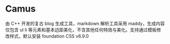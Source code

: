 Camus
=====

由 C++ 开发的复古 blog 生成工具，markdown 解析工具采用 maddy，生成内容仅包含 ul li 等元素和基本边距美化，不含其他任何特效与美化。支持通过模板修改样式，默认安装 foundation CSS v6.9.0
